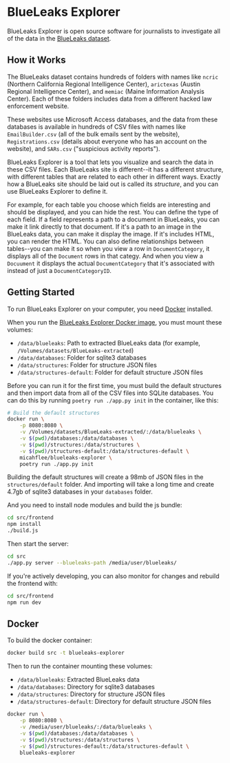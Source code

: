 # BlueLeaks Explorer

BlueLeaks Explorer is open source software for journalists to investigate all of the data in the [BlueLeaks dataset](https://ddosecrets.com/wiki/BlueLeaks).

## How it Works

The BlueLeaks dataset contains hundreds of folders with names like `ncric` (Northern California Regional Intelligence Center), `arictexas` (Austin Regional Intelligence Center), and `memiac` (Maine Information Analysis Center). Each of these folders includes data from a different hacked law enforcement website.

These websites use Microsoft Access databases, and the data from these databases is available in hundreds of CSV files with names like `EmailBuilder.csv` (all of the bulk emails sent by the website), `Registrations.csv` (details about everyone who has an account on the website), and `SARs.csv` ("suspicious activity reports").

BlueLeaks Explorer is a tool that lets you visualize and search the data in these CSV files. Each BlueLeaks site is different--it has a different structure, with different tables that are related to each other in different ways. Exactly how a BlueLeaks site should be laid out is called its _structure_, and you can use BlueLeaks Explorer to define it.

For example, for each table you choose which fields are interesting and should be displayed, and you can hide the rest. You can define the type of each field. If a field represents a path to a document in BlueLeaks, you can make it link directly to that document. If it's a path to an image in the BlueLeaks data, you can make it display the image. If it's includes HTML, you can render the HTML. You can also define relationships between tables--you can make it so when you view a row in `DocumentCategory`, it displays all of the `Document` rows in that categy. And when you view a `Docuument` it displays the actual `DocumentCategory` that it's associated with instead of just a `DocumentCategoryID`.

## Getting Started

To run BlueLeaks Explorer on your computer, you need [Docker](https://www.docker.com/products/docker-desktop/) installed.

When you run the [BlueLeaks Explorer Docker image](https://hub.docker.com/r/micahflee/blueleaks-explorer/tags), you must mount these volumes:

* `/data/blueleaks`: Path to extracted BlueLeaks data (for example, `/Volumes/datasets/BlueLeaks-extracted`)
* `/data/databases`: Folder for sqlite3 databases
* `/data/structures`: Folder for structure JSON files
* `/data/structures-default`: Folder for default structure JSON files

Before you can run it for the first time, you must build the default structures and then import data from all of the CSV files into SQLite databases. You can do this by running `poetry run ./app.py init` in the container, like this:

```sh
# Build the default structures
docker run \
    -p 8080:8080 \
    -v /Volumes/datasets/BlueLeaks-extracted/:/data/blueleaks \
    -v $(pwd)/databases:/data/databases \
    -v $(pwd)/structures:/data/structures \
    -v $(pwd)/structures-default:/data/structures-default \
    micahflee/blueleaks-explorer \
    poetry run ./app.py init
```

Building the default structures will create a 98mb of JSON files in the `structures/default` folder. And importing will take a long time and create 4.7gb of sqlite3 databases in your `databases` folder.

And you need to install node modules and build the js bundle:

```sh
cd src/frontend
npm install
./build.js
```

Then start the server:

```sh
cd src
./app.py server --blueleaks-path /media/user/blueleaks/
```

If you're actively developing, you can also monitor for changes and rebuild the frontend with:

```sh
cd src/frontend
npm run dev
```

## Docker

To build the docker container:

```sh
docker build src -t blueleaks-explorer
```

Then to run the container mounting these volumes:

* `/data/blueleaks`: Extracted BlueLeaks data
* `/data/databases`: Directory for sqlite3 databases
* `/data/structures`: Directory for structure JSON files
* `/data/structures-default`: Directory for default structure JSON files

```sh
docker run \
    -p 8080:8080 \
    -v /media/user/blueleaks/:/data/blueleaks \
    -v $(pwd)/databases:/data/databases \
    -v $(pwd)/structures:/data/structures \
    -v $(pwd)/structures-default:/data/structures-default \
    blueleaks-explorer
```
